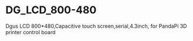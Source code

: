 # DG_LCD_800-480
Dgus LCD 800*480,Capacitive touch screen,serial,4.3inch, for PandaPi 3D printer control board
